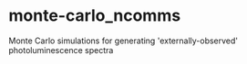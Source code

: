# monte-carlo_ncomms
Monte Carlo simulations for generating 'externally-observed' photoluminescence spectra
